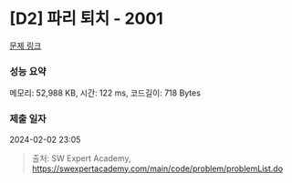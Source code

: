 # [D2] 파리 퇴치 - 2001 

[문제 링크](https://swexpertacademy.com/main/code/problem/problemDetail.do?contestProbId=AV5PzOCKAigDFAUq) 

### 성능 요약

메모리: 52,988 KB, 시간: 122 ms, 코드길이: 718 Bytes

### 제출 일자

2024-02-02 23:05



> 출처: SW Expert Academy, https://swexpertacademy.com/main/code/problem/problemList.do